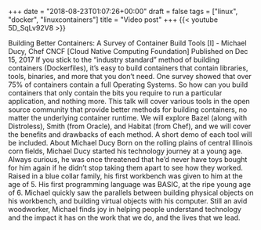 +++
date = "2018-08-23T01:07:26+00:00"
draft = false
tags = ["linux", "docker", "linuxcontainers"]
title = "Video post"
+++
{{< youtube 5D_SqLv92V8 >}}

Building Better Containers: A Survey of Container Build Tools [I] - Michael Ducy, Chef CNCF [Cloud Native Computing Foundation] Published on Dec 15, 2017 If you stick to the “industry standard” method of building containers (Dockerfiles), it’s easy to build containers that contain libraries, tools, binaries, and more that you don’t need. One survey showed that over 75% of containers contain a full Operating Systems. So how can you build containers that only contain the bits you require to run a particular application, and nothing more. This talk will cover various tools in the open source community that provide better methods for building containers, no matter the underlying container runtime. We will explore Bazel (along with Distroless), Smith (from Oracle), and Habitat (from Chef), and we will cover the benefits and drawbacks of each method. A short demo of each tool will be included. About Michael Ducy Born on the rolling plains of central Illinois corn fields, Michael Ducy started his technology journey at a young age. Always curious, he was once threatened that he’d never have toys bought for him again if he didn’t stop taking them apart to see how they worked. Raised in a blue collar family, his first workbench was given to him at the age of 5. His first programming language was BASIC, at the ripe young age of 6. Michael quickly saw the parallels between building physical objects on his workbench, and building virtual objects with his computer. Still an avid woodworker, Michael finds joy in helping people understand technology and the impact it has on the work that we do, and the lives that we lead.
